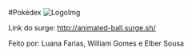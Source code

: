 #Pokédex
![LogoImg](https://user-images.githubusercontent.com/77744003/116025279-7b262e80-a626-11eb-9200-d7b7eabcdd02.png)

Link do surge: http://animated-ball.surge.sh/

Feito por: Luana Farias, William Gomes e Elber Sousa

